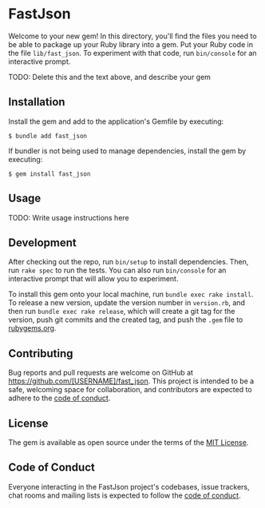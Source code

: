 # FastJson

Welcome to your new gem! In this directory, you'll find the files you need to be able to package up your Ruby library into a gem. Put your Ruby code in the file `lib/fast_json`. To experiment with that code, run `bin/console` for an interactive prompt.

TODO: Delete this and the text above, and describe your gem

## Installation

Install the gem and add to the application's Gemfile by executing:

    $ bundle add fast_json

If bundler is not being used to manage dependencies, install the gem by executing:

    $ gem install fast_json

## Usage

TODO: Write usage instructions here

## Development

After checking out the repo, run `bin/setup` to install dependencies. Then, run `rake spec` to run the tests. You can also run `bin/console` for an interactive prompt that will allow you to experiment.

To install this gem onto your local machine, run `bundle exec rake install`. To release a new version, update the version number in `version.rb`, and then run `bundle exec rake release`, which will create a git tag for the version, push git commits and the created tag, and push the `.gem` file to [rubygems.org](https://rubygems.org).

## Contributing

Bug reports and pull requests are welcome on GitHub at https://github.com/[USERNAME]/fast_json. This project is intended to be a safe, welcoming space for collaboration, and contributors are expected to adhere to the [code of conduct](https://github.com/[USERNAME]/fast_json/blob/master/CODE_OF_CONDUCT.md).

## License

The gem is available as open source under the terms of the [MIT License](https://opensource.org/licenses/MIT).

## Code of Conduct

Everyone interacting in the FastJson project's codebases, issue trackers, chat rooms and mailing lists is expected to follow the [code of conduct](https://github.com/[USERNAME]/fast_json/blob/master/CODE_OF_CONDUCT.md).
